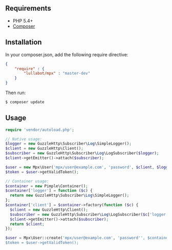 

## Requirements

* PHP 5.4+
* [Composer](http://getcomposer.org/)

## Installation
In your composer.json, add the following require directive:
```json
{
    "require" : {
        "lullabot/mpx" : "master-dev"
    }
}
```

Then run:
```bash
$ composer update
```

## Usage

```php
require 'vendor/autoload.php';

// Native usage:
$logger = new GuzzleHttp\Subscriber\Log\SimpleLogger();
$client = new GuzzleHttp\Client();
$subscriber = new GuzzleHttp\Subscriber\Log\LogSubscriber($logger);
$client->getEmitter()->attach($subscriber);

$user = new Mpx\User('mpx/user@example.com', 'password', $client, $logger);
$token = $user->getValidToken();

// Container usage:
$container = new Pimple\Container();
$container['logger'] = function ($c) {
  return new GuzzleHttp\Subscriber\Log\SimpleLogger();
};
$container['client'] = $container->factory(function ($c) {
  $client = new GuzzleHttp\Client();
  $subscriber = new GuzzleHttp\Subscriber\Log\LogSubscriber($c['logger']);
  $client->getEmitter()->attach($subscriber);
  return $client;
});

$user = Mpx\User::create('mpx/user@example.com', 'password'', $container);
$token = $user->getValidToken();
```
